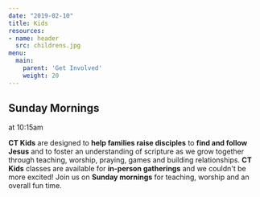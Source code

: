```yaml
---
date: "2019-02-10"
title: Kids
resources:
- name: header
  src: childrens.jpg
menu:
  main:
    parent: 'Get Involved'
    weight: 20
---
```


<h2 class="tight-header">Sunday Mornings</h2> at 10:15am

<br />

**CT Kids** are designed to **help families raise disciples** to **find and follow Jesus** and to foster an understanding of scripture as we grow together through teaching, worship, praying, games and building relationships.  **CT Kids** classes are available for **in-person gatherings** and we couldn't be more excited! Join us on **Sunday mornings** for teaching, worship and an overall fun time.

<br />